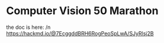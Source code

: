 # Computer Vision 50 Marathon
the doc is here: /n
https://hackmd.io/@7EcggddBRH6RogPeoSpLwA/SJyRlsj2B

